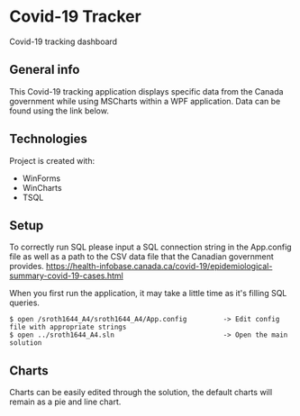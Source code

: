 # Covid-19 Tracker
Covid-19 tracking dashboard

## General info
This Covid-19 tracking application displays specific data from the Canada government while using MSCharts within a WPF application. Data can be found using the link below.

## Technologies
Project is created with:
* WinForms
* WinCharts
* TSQL
	
## Setup
To correctly run SQL please input a SQL connection string in the App.config file as well as a path to the CSV data file that the Canadian government provides.
https://health-infobase.canada.ca/covid-19/epidemiological-summary-covid-19-cases.html

When you first run the application, it may take a little time as it's filling SQL queries.

```
$ open /sroth1644_A4/sroth1644_A4/App.config         -> Edit config file with appropriate strings
$ open ../sroth1644_A4.sln                           -> Open the main solution
```

## Charts
Charts can be easily edited through the solution, the default charts will remain as a pie and line chart.
